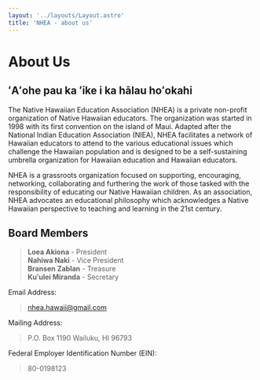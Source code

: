 ```yaml
---
layout: '../layouts/Layout.astro'
title: 'NHEA - about us'
---
```


<h1 class="font-[400] text-[olivedrab] mt-[revert]">About Us</h1>

<h2 class="font-[400]">ʻAʻohe pau ka ʻike i ka hālau hoʻokahi</h2>

The Native Hawaiian Education Association (NHEA) is a private non-profit organization of Native Hawaiian educators. The organization was started in 1998 with its first convention on the island of Maui. Adapted after the National Indian Education Association (NIEA), NHEA facilitates a network of Hawaiian educators to attend to the various educational issues which challenge the Hawaiian population and is designed to be a self-sustaining umbrella organization for Hawaiian education and Hawaiian educators.

NHEA is a grassroots organization focused on supporting, encouraging, networking, collaborating and furthering the work of those tasked with the responsibility of educating our Native Hawaiian children. As an association, NHEA advocates an educational philosophy which acknowledges a Native Hawaiian perspective to teaching and learning in the 21st century.

<h2 class="font-[400]">Board Members</h2>

> <strong>Loea Akiona</strong> - President\
> <strong>Nahiwa Naki</strong> - Vice President\
> <strong>Bransen Zablan</strong> - Treasure\
> <strong>Kuʻulei Miranda</strong> - Secretary

Email Address:

> [nhea.hawaii@gmail.com](mailto:nhea.hawaii@gmail.com)

Mailing Address:

> P.O. Box 1190
> Wailuku, HI 96793

Federal Employer Identification Number (EIN):

> 80-0198123
